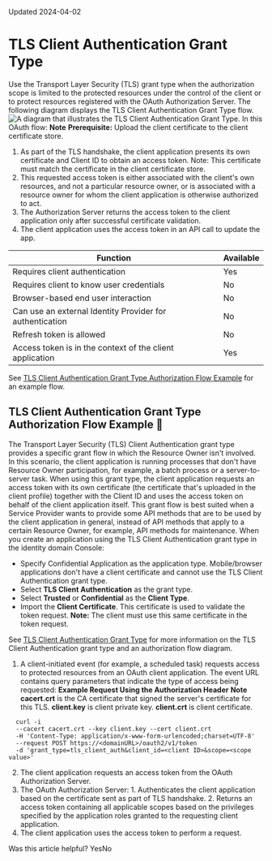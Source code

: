 Updated 2024-04-02
# TLS Client Authentication Grant Type
Use the Transport Layer Security (TLS) grant type when the authorization scope is limited to the protected resources under the control of the client or to protect resources registered with the OAuth Authorization Server.
The following diagram displays the TLS Client Authentication Grant Type flow.
![A diagram that illustrates the TLS Client Authentication Grant Type.](https://docs.oracle.com/en-us/iaas/Content/Resources/Images/diag_tls_client_granttype.png)
In this OAuth flow:
**Note** **Prerequisite:** Upload the client certificate to the client certificate store.
  1. As part of the TLS handshake, the client application presents its own certificate and Client ID to obtain an access token. Note: This certificate must match the certificate in the client certificate store.
  2. This requested access token is either associated with the client's own resources, and not a particular resource owner, or is associated with a resource owner for whom the client application is otherwise authorized to act.
  3. The Authorization Server returns the access token to the client application only after successful certificate validation.
  4. The client application uses the access token in an API call to update the app.


Function | Available  
---|---  
Requires client authentication | Yes  
Requires client to know user credentials | No  
Browser-based end user interaction | No  
Can use an external Identity Provider for authentication | No  
Refresh token is allowed | No  
Access token is in the context of the client application | Yes  
See [TLS Client Authentication Grant Type Authorization Flow Example](https://docs.oracle.com/en-us/iaas/Content/Identity/api-getstarted/TLSGT.htm#TLSAuthFlow "The Transport Layer Security \(TLS\) Client Authentication grant type provides a specific grant flow in which the Resource Owner isn't involved. In this scenario, the client application is running processes that don't have Resource Owner participation, for example, a batch process or a server-to-server task.") for an example flow.
## TLS Client Authentication Grant Type Authorization Flow Example 🔗 
The Transport Layer Security (TLS) Client Authentication grant type provides a specific grant flow in which the Resource Owner isn't involved. In this scenario, the client application is running processes that don't have Resource Owner participation, for example, a batch process or a server-to-server task.
When using this grant type, the client application requests an access token with its own certificate (the certificate that's uploaded in the client profile) together with the Client ID and uses the access token on behalf of the client application itself. This grant flow is best suited when a Service Provider wants to provide some API methods that are to be used by the client application in general, instead of API methods that apply to a certain Resource Owner, for example, API methods for maintenance.
When you create an application using the TLS Client Authentication grant type in the identity domain Console:
  * Specify Confidential Application as the application type. Mobile/browser applications don't have a client certificate and cannot use the TLS Client Authentication grant type.
  * Select **TLS Client Authentication** as the grant type.
  * Select **Trusted** or **Confidential** as the **Client Type**.
  * Import the **Client Certificate**. This certificate is used to validate the token request. **Note:** The client must use this same certificate in the token request.


See [TLS Client Authentication Grant Type](https://docs.oracle.com/en-us/iaas/Content/Identity/api-getstarted/TLSGT.htm#TLSGT "Use the Transport Layer Security \(TLS\) grant type when the authorization scope is limited to the protected resources under the control of the client or to protect resources registered with the OAuth Authorization Server.") for more information on the TLS Client Authentication grant type and an authorization flow diagram.
  1. A client-initiated event (for example, a scheduled task) requests access to protected resources from an OAuth client application.
The event URL contains query parameters that indicate the type of access being requested:
**Example Request Using the Authorization Header**
**Note**
**cacert.crt** is the CA certificate that signed the server's certificate for this TLS.
**client.key** is client private key.
**client.crt** is client certificate.
```
  curl -i
  --cacert cacert.crt --key client.key --cert client.crt
  -H 'Content-Type: application/x-www-form-urlencoded;charset=UTF-8'
  --request POST https://<domainURL>/oauth2/v1/token 
  -d 'grant_type=tls_client_auth&client_id=<client ID>&scope=<scope value>'
```

  2. The client application requests an access token from the OAuth Authorization Server.
  3. The OAuth Authorization Server: 
    1. Authenticates the client application based on the certificate sent as part of TLS handshake.
    2. Returns an access token containing all applicable scopes based on the privileges specified by the application roles granted to the requesting client application.
  4. The client application uses the access token to perform a request.


Was this article helpful?
YesNo

